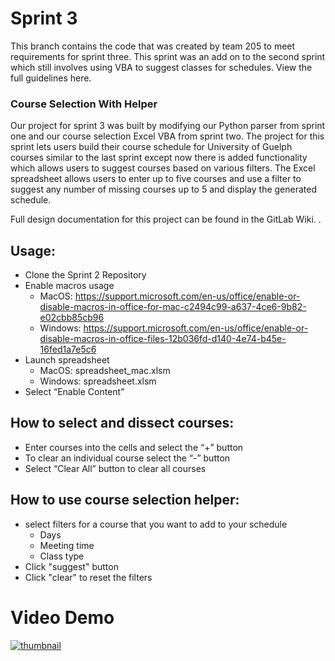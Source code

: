 # Sprint 3
This branch contains the code that was created by team 205 to meet requirements for sprint three. This sprint was an add on to the second sprint which still involves using VBA to suggest classes for schedules. View the full guidelines here.

### Course Selection With Helper
Our project for sprint 3 was built by modifying our Python parser from sprint one and our course selection Excel VBA from sprint two. The project for this sprint lets users build their course schedule for University of Guelph courses similar to the last sprint except now there is added functionality which allows users to suggest courses based on various filters. The Excel spreadsheet allows users to enter up to five courses and use a filter to suggest any number of missing courses up to 5 and display the generated schedule.

Full design documentation for this project can be found in the GitLab Wiki.
.


## Usage:
- Clone the Sprint 2 Repository
- Enable macros usage 
  - MacOS: https://support.microsoft.com/en-us/office/enable-or-disable-macros-in-office-for-mac-c2494c99-a637-4ce6-9b82-e02cbb85cb96 
  - Windows: https://support.microsoft.com/en-us/office/enable-or-disable-macros-in-office-files-12b036fd-d140-4e74-b45e-16fed1a7e5c6 
- Launch spreadsheet 
  - MacOS: spreadsheet_mac.xlsm
  - Windows: spreadsheet.xlsm
- Select “Enable Content”

## How to select and dissect courses:
- Enter courses into the cells and select the “+” button 
- To clear an individual course select the “-” button
- Select “Clear All” button to clear all courses

## How to use course selection helper:
- select filters for a course that you want to add to your schedule 
  - Days
  - Meeting time
  - Class type
- Click "suggest" button
- Click "clear" to reset the filters


# Video Demo
[![thumbnail](https://i.etsystatic.com/10919371/r/il/155a7d/1563938723/il_570xN.1563938723_1rmr.jpg)](https://share.vidyard.com/watch/pHoNQmrYd2oZ4k9dvusd9R?)

